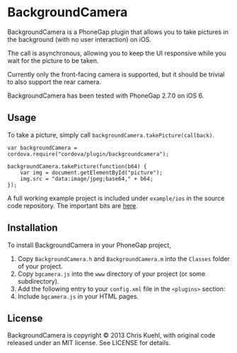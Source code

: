 BackgroundCamera
================

BackgroundCamera is a PhoneGap plugin that allows you to take pictures in the background (with no user interaction)
on iOS.

The call is asynchronous, allowing you to keep the UI responsive while you wait for the picture to be taken.

Currently only the front-facing camera is supported, but it should be trivial to also support the rear camera.

BackgroundCamera has been tested with PhoneGap 2.7.0 on iOS 6.

## Usage
To take a picture, simply call `backgroundCamera.takePicture(callback)`.

    var backgroundCamera = cordova.require("cordova/plugin/backgroundcamera");
    
    backgroundCamera.takePicture(function(b64) {
        var img = document.getElementById("picture");
        img.src = "data:image/jpeg;base64," + b64;
    });

A full working example project is included under `example/ios` in the source code repository. The important bits are
[here](https://github.com/chriskuehl/backgroundcamera/blob/master/example/ios/www/index.html).

## Installation
To install BackgroundCamera in your PhoneGap project,

1. Copy `BackgroundCamera.h` and `BackgroundCamera.m` into the `Classes` folder of your project.
2. Copy `bgcamera.js` into the `www` directory of your project (or some subdirectory).
3. Add the following entry to your `config.xml` file in the `<plugins>` section:
       <plugin name="BackgroundCamera" value="BackgroundCamera" />
4. Include `bgcamera.js` in your HTML pages.

## License
BackgroundCamera is copyright &copy; 2013 Chris Kuehl, with original code released under an MIT license. See LICENSE
for details.
